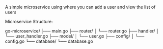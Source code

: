 A simple microservice using where you can add a user and view the list of users

Microservice Structure:

go-microservice/
├── main.go
├── router/
│   └── router.go
├── handler/
│   └── user_handler.go
├── model/
│   └── user.go
├── config/
│   └── config.go
└── database/
    └── database.go
